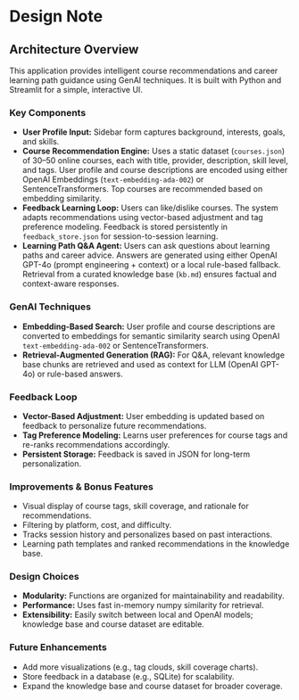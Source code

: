 # Design Note

## Architecture Overview

This application provides intelligent course recommendations and career learning path guidance using GenAI techniques. It is built with Python and Streamlit for a simple, interactive UI.

### Key Components

- **User Profile Input:** Sidebar form captures background, interests, goals, and skills.
- **Course Recommendation Engine:** Uses a static dataset (`courses.json`) of 30–50 online courses, each with title, provider, description, skill level, and tags. User profile and course descriptions are encoded using either OpenAI Embeddings (`text-embedding-ada-002`) or SentenceTransformers. Top courses are recommended based on embedding similarity.
- **Feedback Learning Loop:** Users can like/dislike courses. The system adapts recommendations using vector-based adjustment and tag preference modeling. Feedback is stored persistently in `feedback_store.json` for session-to-session learning.
- **Learning Path Q&A Agent:** Users can ask questions about learning paths and career advice. Answers are generated using either OpenAI GPT-4o (prompt engineering + context) or a local rule-based fallback. Retrieval from a curated knowledge base (`kb.md`) ensures factual and context-aware responses.

### GenAI Techniques

- **Embedding-Based Search:** User profile and course descriptions are converted to embeddings for semantic similarity search using OpenAI `text-embedding-ada-002` or SentenceTransformers.
- **Retrieval-Augmented Generation (RAG):** For Q&A, relevant knowledge base chunks are retrieved and used as context for LLM (OpenAI GPT-4o) or rule-based answers.

### Feedback Loop

- **Vector-Based Adjustment:** User embedding is updated based on feedback to personalize future recommendations.
- **Tag Preference Modeling:** Learns user preferences for course tags and re-ranks recommendations accordingly.
- **Persistent Storage:** Feedback is saved in JSON for long-term personalization.

### Improvements & Bonus Features

- Visual display of course tags, skill coverage, and rationale for recommendations.
- Filtering by platform, cost, and difficulty.
- Tracks session history and personalizes based on past interactions.
- Learning path templates and ranked recommendations in the knowledge base.

### Design Choices

- **Modularity:** Functions are organized for maintainability and readability.
- **Performance:** Uses fast in-memory numpy similarity for retrieval.
- **Extensibility:** Easily switch between local and OpenAI models; knowledge base and course dataset are editable.

### Future Enhancements

- Add more visualizations (e.g., tag clouds, skill coverage charts).
- Store feedback in a database (e.g., SQLite) for scalability.
- Expand the knowledge base and course dataset for broader coverage.
